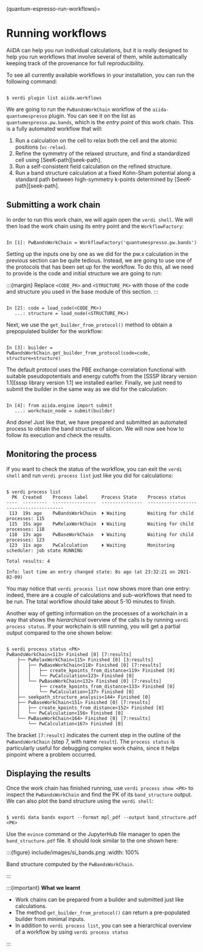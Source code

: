 (quantum-espresso-run-workflows)=

# Running workflows

AiiDA can help you run individual calculations, but it is really designed to help you run workflows that involve several of them, while automatically keeping track of the provenance for full reproducibility.

To see all currently available workflows in your installation, you can run the following command:

```{code-block} console

$ verdi plugin list aiida.workflows

```

We are going to run the `PwBandsWorkChain` workflow of the `aiida-quantumespresso` plugin.
You can see it on the list as `quantumespresso.pw.bands`, which is the *entry point* of this work chain.
This is a fully automated workflow that will:

1. Run a calculation on the cell to relax both the cell and the atomic positions (`vc-relax`).
2. Refine the symmetry of the relaxed structure, and find a standardized cell using [SeeK-path][seek-path].
3. Run a self-consistent field calculation on the refined structure.
4. Run a band structure calculation at a fixed Kohn-Sham potential along a standard path between high-symmetry k-points determined by [SeeK-path][seek-path].


## Submitting a work chain

In order to run this work chain, we will again open the `verdi shell`.
We will then load the work chain using its entry point and the `WorkflowFactory`:

```{code-block} ipython

In [1]: PwBandsWorkChain = WorkflowFactory('quantumespresso.pw.bands')

```

Setting up the inputs one by one as we did for the pw.x calculation in the previous section can be quite tedious.
Instead, we are going to use one of the protocols that has been set up for the workflow.
To do this, all we need to provide is the code and initial structure we are going to run:

:::{margin}
Replace `<CODE_PK>` and `<STRUCTURE_PK>` with those of the code and structure you used in the base module of this section.
:::

```{code-block} ipython

In [2]: code = load_code(<CODE_PK>)
   ...: structure = load_node(<STRUCTURE_PK>)

```

Next, we use the `get_builder_from_protocol()` method to obtain a prepopulated builder for the workflow:

```{code-block} ipython

In [3]: builder = PwBandsWorkChain.get_builder_from_protocol(code=code, structure=structure)

```

The default protocol uses the PBE exchange-correlation functional with suitable pseudopotentials and energy cutoffs from the [SSSP library version 1.1][sssp library version 1.1] we installed earlier.
Finally, we just need to submit the builder in the same way as we did for the calculation:

```{code-block} ipython

In [4]: from aiida.engine import submit
   ...: workchain_node = submit(builder)

```

And done!
Just like that, we have prepared and submitted an automated process to obtain the band structure of silicon.
We will now see how to follow its execution and check the results.

## Monitoring the process

If you want to check the status of the workflow, you can exit the `verdi shell` and run `verdi process list` just like you did for calculations:

```{code-block} console

$ verdi process list
  PK  Created    Process label     Process State    Process status
----  ---------  ----------------  ---------------  ---------------------------------------
 113  19s ago    PwBandsWorkChain  ⏵ Waiting        Waiting for child processes: 115
 115  15s ago    PwRelaxWorkChain  ⏵ Waiting        Waiting for child processes: 118
 118  13s ago    PwBaseWorkChain   ⏵ Waiting        Waiting for child processes: 123
 123  11s ago    PwCalculation     ⏵ Waiting        Monitoring scheduler: job state RUNNING

Total results: 4

Info: last time an entry changed state: 8s ago (at 23:32:21 on 2021-02-09)

```

You may notice that `verdi process list` now shows more than one entry: indeed, there are a couple of calculations and sub-workflows that need to be run.
The total workflow should take about 5-10 minutes to finish.

Another way of getting information on the processes of a workchain in a way that shows the *hierarchical* overview of the calls is by running `verdi process status`.
If your workchain is still running, you will get a partial output compared to the one shown below:

```{code-block} console

$ verdi process status <PK>
PwBandsWorkChain<113> Finished [0] [7:results]
    ├── PwRelaxWorkChain<115> Finished [0] [3:results]
    │   ├── PwBaseWorkChain<118> Finished [0] [7:results]
    │   │   ├── create_kpoints_from_distance<119> Finished [0]
    │   │   └── PwCalculation<123> Finished [0]
    │   └── PwBaseWorkChain<132> Finished [0] [7:results]
    │       ├── create_kpoints_from_distance<133> Finished [0]
    │       └── PwCalculation<137> Finished [0]
    ├── seekpath_structure_analysis<144> Finished [0]
    ├── PwBaseWorkChain<151> Finished [0] [7:results]
    │   ├── create_kpoints_from_distance<152> Finished [0]
    │   └── PwCalculation<156> Finished [0]
    └── PwBaseWorkChain<164> Finished [0] [7:results]
        └── PwCalculation<167> Finished [0]

```

The bracket `[7:result]` indicates the current step in the outline of the `PwBandsWorkChain` (step 7, with name `result`).
The `process status` is particularly useful for debugging complex work chains, since it helps pinpoint where a problem occurred.


## Displaying the results

Once the work chain has finished running, use `verdi process show <PK>` to inspect the `PwBandsWorkChain` and find the PK of its `band_structure` output.
We can also plot the band structure using the `verdi shell`:

```{code-block} console

$ verdi data bands export --format mpl_pdf --output band_structure.pdf <PK>

```

Use the `evince` command or the JupyterHub file manager to open the `band_structure.pdf` file.
It should look similar to the one shown here:

:::{figure} include/images/si_bands.png
:width: 100%

Band structure computed by the `PwBandsWorkChain`.

:::

:::{important} **What we learnt**

 - Work chains can be prepared from a builder and submitted just like calculations.
 - The method `get_builder_from_protocol()` can return a pre-populated builder from minimal inputs.
 - In addition to `verdi process list`, you can see a hierarchical overview of a workflow by using `verdi process status`

:::

